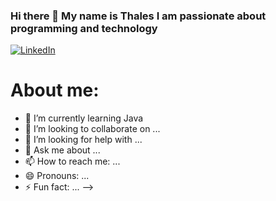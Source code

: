 ### Hi there 👋 My name is Thales I am passionate about programming and technology

[![LinkedIn](https://img.shields.io/badge/Linkedin-blue?style=flat-square&logo=linkedin&logoColor=white&link=https://www.linkedin.com/in/Thales32k/)](https://www.linkedin.com/in/Thales32k/)

# About me:
- 🌱 I’m currently learning Java
- 👯 I’m looking to collaborate on ...
- 🤔 I’m looking for help with ...
- 💬 Ask me about ...
- 📫 How to reach me: ...
- 😄 Pronouns: ...
- ⚡ Fun fact: ...
-->

